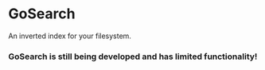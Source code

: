 # GoSearch

An inverted index for your filesystem.</br>

### GoSearch is still being developed and has limited functionality!
